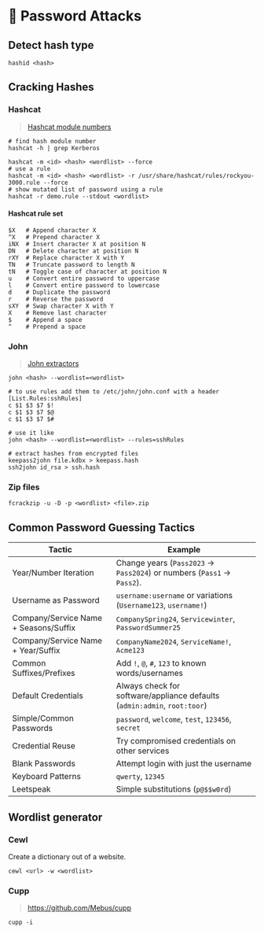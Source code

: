 # 📃 Password Attacks

## Detect hash type

```shell
hashid <hash>
```

## Cracking Hashes

### Hashcat

> [Hashcat module numbers](https://hashcat.net/wiki/doku.php?id=example_hashes)

```shell
# find hash module number
hashcat -h | grep Kerberos

hashcat -m <id> <hash> <wordlist> --force
# use a rule
hashcat -m <id> <hash> <wordlist> -r /usr/share/hashcat/rules/rockyou-3000.rule --force
# show mutated list of password using a rule
hashcat -r demo.rule --stdout <wordlist>
```

#### Hashcat rule set

```shell
$X   # Append character X
^X   # Prepend character X
iNX  # Insert character X at position N
DN   # Delete character at position N
rXY  # Replace character X with Y
TN   # Truncate password to length N
tN   # Toggle case of character at position N
u    # Convert entire password to uppercase
l    # Convert entire password to lowercase
d    # Duplicate the password
r    # Reverse the password
sXY  # Swap character X with Y
X    # Remove last character
$    # Append a space
^    # Prepend a space
```

### John

> [John extractors](https://github.com/openwall/john/tree/bleeding-jumbo/run)

```shell
john <hash> --wordlist=<wordlist>

# to use rules add them to /etc/john/john.conf with a header
[List.Rules:sshRules]
c $1 $3 $7 $!
c $1 $3 $7 $@
c $1 $3 $7 $#

# use it like
john <hash> --wordlist=<wordlist> --rules=sshRules

# extract hashes from encrypted files
keepass2john file.kdbx > keepass.hash
ssh2john id_rsa > ssh.hash
```

### Zip files

```shell
fcrackzip -u -D -p <wordlist> <file>.zip
```

## Common Password Guessing Tactics

| **Tactic**                               | **Example**                                                               |
| ---------------------------------------- | ------------------------------------------------------------------------- |
| Year/Number Iteration                    | Change years (`Pass2023` -> `Pass2024`) or numbers (`Pass1` -> `Pass2`).  |
| Username as Password                     | `username:username` or variations (`Username123`, `username!`)            |
| Company/Service Name + Seasons/Suffix    | `CompanySpring24`, `Servicewinter`, `PasswordSummer25`                    |
| Company/Service Name + Year/Suffix       | `CompanyName2024`, `ServiceName!`, `Acme123`                              |
| Common Suffixes/Prefixes                 | Add `!`, `@`, `#`, `123` to known words/usernames                         |
| Default Credentials                      | Always check for software/appliance defaults (`admin:admin`, `root:toor`) |
| Simple/Common Passwords                  | `password`, `welcome`, `test`, `123456`, `secret`                         |
| Credential Reuse                         | Try compromised credentials on other services                             |
| Blank Passwords                          | Attempt login with just the username                                      |
| Keyboard Patterns                        | `qwerty`, `12345`                                                         |
| Leetspeak                                | Simple substitutions (`p@$$w0rd`)                                         |

## Wordlist generator

### Cewl

Create a dictionary out of a website.

```shell
cewl <url> -w <wordlist>
```

### Cupp

> <https://github.com/Mebus/cupp>

```shell
cupp -i
```
